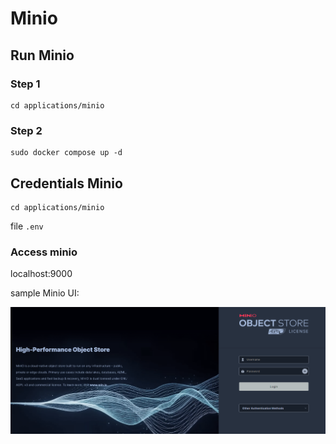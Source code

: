 # Minio

## Run Minio
### Step 1
```
cd applications/minio
```
### Step 2
```
sudo docker compose up -d
```

## Credentials Minio
```
cd applications/minio
```
file ```.env```

### Access minio
localhost:9000

sample Minio UI:

![image](./assets/minio.png)